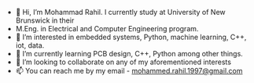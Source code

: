 - 👋 Hi, I’m Mohammad Rahil. I currently study at University of New Brunswick in their 
- M.Eng. in Electrical and Computer Engineering program.
- 👀 I’m interested in embedded systems, Python, machine learning, C++, iot, data. 
- 🌱 I’m currently learning PCB design, C++, Python among other things.
- 💞️ I’m looking to collaborate on any of my aforementioned interests
- 📫 You can reach me by my email - mohammed.rahil.1997@gmail.com
